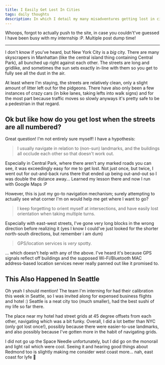 ```yaml
---
title: I Easily Get Lost In Cities
tags: daily thoughts
description: In which I detail my many misadventures getting lost in cities, both physically and metaphorically (mostly physically tbh).
---
```


Whoops, forgot to actually push to the site, in case you couldn't've guessed I
have been busy with my internship :P. Multiple post dump time!

<hr/>

I don't know if you've heard, but New York City is a _big_ city. There are many
skyscrapers in Manhattan (like the central island thing containing Central
Park), all bunched up right against each other. The streets are long and
gridlike, and sometimes the sun sets exactly in-line with them so you get to
fully see all the dust in the air.

At least where I'm staying, the streets are relatively clean, only a slight
amount of litter left out for the pidgeons. There have also only been a few
instances of crazy cars (in bike lanes, taking lefts into walk signs) and for
the most part because traffic moves so slowly anyways it's pretty safe to be a
pedestrian in that regard.

## Ok but like how do you get lost when the streets are all numbered?

Great question! I'm not entirely sure myself! I have a hypothesis:

> I usually navigate in relation to (non-sun) landmarks, and the buildings all
> occlude each other so that doesn't work out.

Especially in Central Park, where there aren't any marked roads you can see, it
was exceedingly easy for me to get lost. Not just once, but twice, I went out
for out-and-back runs there that ended up being out-and-out so I was double the
distance away... Learned my lesson there and now I run with Google Maps :P

However, this is just my go-to navigation mechanism; surely attempting to
actually see what corner I'm on would help me get where I want to go?

> I keep forgetting to orient myself at intersections, and have easily lost
> orientation when taking multiple turns.

Especially with east-west streets, I've gone very long blocks in the wrong
direction before realizing it (yes I know I could've just looked for the
shorter north-south directions, but remember i am dum)

> GPS/location services is _very_ spotty.

... which doesn't help with any of the above. I've heard it's because GPS
signals reflect off buildings and the supposed Wi-Fi/Bluetooth MAC
address-based location services never really panned out like it promised to.

## This Also Happened In Seattle

Oh yeah I should mention! The team I'm interning for had their calibration this
week in Seattle, so I was invited along for expensed business flights and hotel
:) Seattle is a neat city too (much smaller), had the best sushi of my life so
far there.

The place near my hotel had street grids at 45 degree offsets from each other,
navigating which was a bit funky. Overall, I did a lot better than NYC (only
got lost once!), possibly because there were easier-to-use landmarks, and also
possibly because I've gotten more in the habit of navigating grids.

I did not go up the Space Needle unfortunately, but I did go on the monorail
and light rail which were cool. Seeing it and hearing good things about Redmond
too is slightly making me consider west coast more... nah, east coast for lyfe
😤
